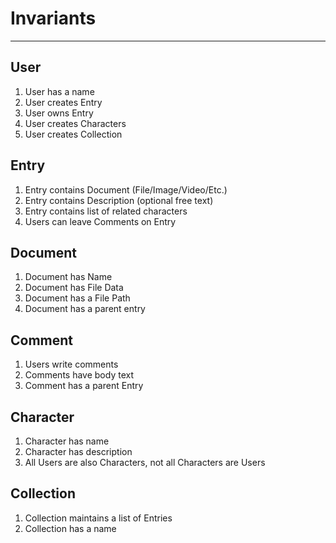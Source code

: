 # Invariants

---

## User
1. User has a name
2. User creates Entry
3. User owns Entry
4. User creates Characters
5. User creates Collection

## Entry
1. Entry contains Document (File/Image/Video/Etc.)
2. Entry contains Description (optional free text)
3. Entry contains list of related characters
4. Users can leave Comments on Entry

## Document
1. Document has Name
2. Document has File Data
3. Document has a File Path
4. Document has a parent entry

## Comment
1. Users write comments
2. Comments have body text
3. Comment has a parent Entry

## Character
1. Character has name
2. Character has description
3. All Users are also Characters, not all Characters are Users

## Collection
1. Collection maintains a list of Entries
2. Collection has a name